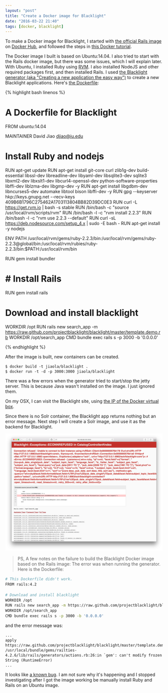 ```yaml
---
layout: "post"
title: "Create a Docker image for Blacklight"
date: "2016-03-22 21:40"
tags: [docker, blacklight]
---
```


To make a Docker image for Blacklight, I started with [the official Rails image](https://hub.docker.com/_/rails/) on [Docker Hub](https://hub.docker.com/), and followed the steps in [this Docker tutorial](https://docs.docker.com/engine/userguide/containers/dockerimages/).

The Docker image I built is based on Ubuntu:14.04. I also tried to start with the Rails docker image, but there was some issues, which I will explain later. With Ubuntu, I installed Ruby using [RVM](https://rvm.io). I also installed NodeJS and other required packages first, and then installed Rails. I used [the Blacklight generator (aka "Creating a new application the easy way")](https://github.com/projectblacklight/blacklight/wiki/Quickstart) to create a new Blacklight applications. Here's [the Dockerfile](https://github.com/jiaola/blacklight-docker/blob/07cb898e0ae115bdff41b2801d360a81d19cda14/images/blacklight/Dockerfile):

<!-- more -->

{% highlight bash linenos %}
# A Dockerfile for Blacklight
FROM ubuntu:14.04

MAINTAINER David Jiao <djiao@iu.edu>

# Install Ruby and nodejs
RUN apt-get update
RUN apt-get install git-core curl zlib1g-dev build-essential libssl-dev libreadline-dev libyaml-dev libsqlite3-dev sqlite3 libxml2-dev libxslt1-dev libcurl4-openssl-dev  python-software-properties libffi-dev liblzma-dev libgmp-dev -y
RUN apt-get install libgdbm-dev libncurses5-dev automake libtool bison libffi-dev -y
RUN gpg --keyserver hkp://keys.gnupg.net --recv-keys 409B6B1796C275462A1703113804BB82D39DC0E3
RUN curl -L https://get.rvm.io | bash -s stable
RUN /bin/bash -c "source /usr/local/rvm/scripts/rvm"
RUN /bin/bash -l -c "rvm install 2.2.3"
RUN /bin/bash -l -c "rvm use 2.2.3 --default"
RUN curl -sL https://deb.nodesource.com/setup_4.x | sudo -E bash -
RUN apt-get install -y nodejs

ENV PATH /usr/local/rvm/gems/ruby-2.2.3/bin:/usr/local/rvm/gems/ruby-2.2.3@global/bin:/usr/local/rvm/rubies/ruby-2.2.3/bin:$PATH:/usr/local/rvm/bin

RUN gem install bundler

# # Install Rails
RUN gem install rails

# Download and install blacklight
WORKDIR /opt
RUN rails new search_app -m https://raw.github.com/projectblacklight/blacklight/master/template.demo.rb
WORKDIR /opt/search_app
CMD bundle exec rails s -p 3000 -b '0.0.0.0'

{% endhighlight %}

After the image is built, new containers can be created.

```
$ docker build -t jiaola/blacklight .
$ docker run -t -d -p 3000:3000 jiaola/blacklight
```

There was a few errors when the generator tried to start/stop the jetty server. This is because Java wasn't installed on the image. I just ignored them.

On my OSX, I can visit the Blacklight site, using [the IP of the Docker virtual box](http://wenku.ws/2016/03/21/run-a-simple-application-with-docker-on-osx/).

Since there is no Solr container, the Blacklight app returns nothing but an error message. Next step I will create a Solr image, and use it as the backend for Blacklight.

![Error message from Blacklight](/public/img/screenshot_2016_03_27_01.png)

> PS, A few notes on the failure to build the Blacklight Docker image based on the Rails image: The error was when running the generator. Here is the Dockerfile:

```bash
# This Dockerfile didn't work.
FROM rails:4.2

# Download and install blacklight
WORKDIR /opt
RUN rails new search_app -m https://raw.github.com/projectblacklight/blacklight/master/template.demo.rb
WORKDIR /opt/search_app
CMD bundle exec rails s -p 3000 -b '0.0.0.0'

```

and the error message was:

```
...
apply  https://raw.github.com/projectblacklight/blacklight/master/template.demo.rb
/usr/local/bundle/gems/railties-4.2.6/lib/rails/generators/actions.rb:26:in `gem': can't modify frozen String (RuntimeError)
...
```

It looks like [a known bug](https://github.com/rails/rails/issues/23137). I am not sure why it's happening and I stopped investigating after I got the image working be manually install Ruby and Rails on an Ubuntu image.
